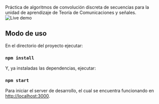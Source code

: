 Práctica de algoritmos de convolución discreta de secuencias para la unidad de aprendizaje de Teoría de Comunicaciones y señales.
![Live demo](https://d-alanis98.github.io/convolution-algorithms)
## Modo de uso

En el directorio del proyecto ejecutar:
### `npm install`

Y, ya instaladas las dependencias, ejecutar:
### `npm start`

Para iniciar el server de desarrollo, el cual se encuentra funcionando en [http://localhost:3000](http://localhost:3000).

